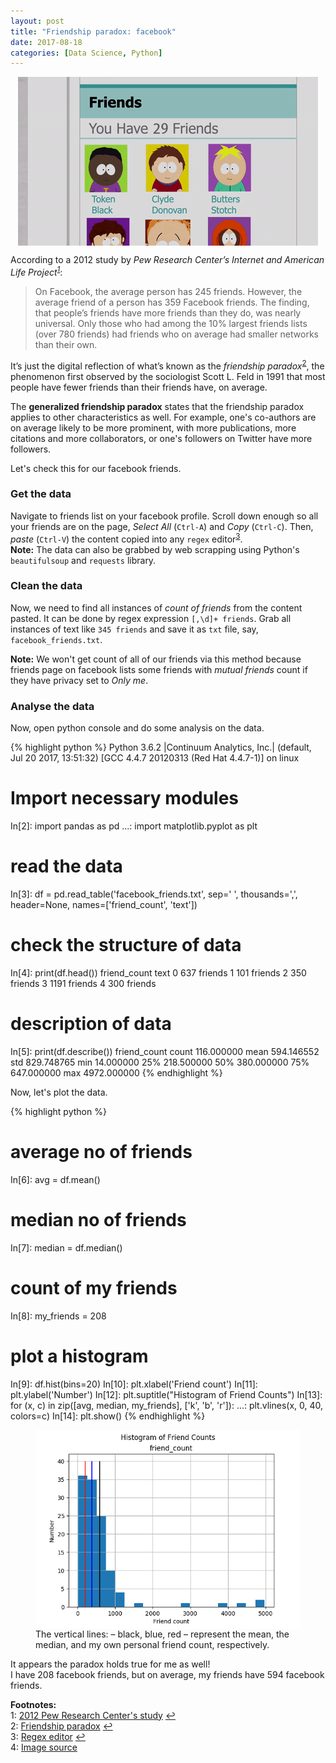```yaml
---
layout: post
title: "Friendship paradox: facebook"
date: 2017-08-18
categories: [Data Science, Python]
---
```


<img src="/img/friends.gif" style="display: block; margin: auto; width: auto; max-width: 100%;">

According to a 2012 study by <cite>Pew Research Center’s Internet and American Life Project<sup id="a1">[1](#myfootnote1)</sup></cite>:  
> On Facebook, the average person has 245 friends. However, the average friend of a person has 359 Facebook friends. The finding, that people’s friends have more friends than they do, was nearly universal.
Only those who had among the 10% largest friends lists (over 780 friends) had friends who on average had smaller networks than their own.

It’s just the digital reflection of what’s known as the *friendship paradox*<sup id="a2">[2](#myfootnote2)</sup>, the phenomenon first observed by the sociologist Scott L. Feld in 1991 that most people have fewer friends than their friends have, on average.

The **generalized friendship paradox** states that the friendship paradox applies to other characteristics as well. For example, one's co-authors are on average likely to be more prominent, with more publications, more citations and more collaborators, or one's followers on Twitter have more followers.

Let's check this for our facebook friends.

### Get the data
Navigate to friends list on your facebook profile. Scroll down enough so all your friends are on the page, *Select All* (`Ctrl-A`) and *Copy* (`Ctrl-C`). Then, *paste* (`Ctrl-V`) the content copied into any `regex` editor<sup id="a3">[3](#myfootnote3)</sup>.  
**Note:** The data can also be grabbed by web scrapping using Python's `beautifulsoup` and `requests` library.

### Clean the data
Now, we need to find all instances of *count of friends* from the content pasted. It can be done by regex expression `[,\d]+ friends`. Grab all instances of text like `345 friends` and save it as `txt` file, say, `facebook_friends.txt`.  

**Note:** We won't get count of all of our friends via this method because friends page on facebook lists some friends with *mutual friends* count if they have privacy set to *Only me*.

### Analyse the data
Now, open python console and do some analysis on the data.

{% highlight python %}
Python 3.6.2 |Continuum Analytics, Inc.| (default, Jul 20 2017, 13:51:32) 
[GCC 4.4.7 20120313 (Red Hat 4.4.7-1)] on linux

# Import necessary modules  
In[2]: import pandas as pd
  ...: import matplotlib.pyplot as plt

# read the data
In[3]: df = pd.read_table('facebook_friends.txt', sep=' ', thousands=',', header=None, names=['friend_count', 'text'])
# check the structure of data
In[4]: print(df.head())
   friend_count     text
0           637  friends
1           101  friends
2           350  friends
3          1191  friends
4           300  friends
# description of data
In[5]: print(df.describe())
       friend_count
count    116.000000
mean     594.146552
std      829.748765
min       14.000000
25%      218.500000
50%      380.000000
75%      647.000000
max     4972.000000
{% endhighlight %}

Now, let's plot the data.

{% highlight python %}
# average no of friends
In[6]: avg = df.mean()
# median no of friends
In[7]: median = df.median()
# count of my friends
In[8]: my_friends = 208

# plot a histogram
In[9]: df.hist(bins=20)
In[10]: plt.xlabel('Friend count')
In[11]: plt.ylabel('Number')
In[12]: plt.suptitle("Histogram of Friend Counts")
In[13]: for (x, c) in zip([avg, median, my_friends], ['k', 'b', 'r']):
   ...:    plt.vlines(x, 0, 40, colors=c)
In[14]: plt.show()
{% endhighlight %}

<figure>
<img src="/img/facebook_friends.png" style="display: block; margin: auto; width: auto; max-width: 100%;">
<figcaption>The vertical lines: – black, blue, red – represent the mean, the median, and my own personal friend count, respectively.</figcaption>
</figure>

It appears the paradox holds true for me as well!  
I have 208 facebook friends, but on average, my friends have 594 facebook friends.

**Footnotes:**  
<a name="myfootnote1"></a>1: [2012 Pew Research Center's study](http://www.pewinternet.org/Reports/2012/Facebook-users.aspx) [↩](#a1)  
<a name="myfootnote2"></a>2: [Friendship paradox](https://en.wikipedia.org/wiki/Friendship_paradox) [↩](#a2)  
<a name="myfootnote3"></a>3: [Regex editor](https://regex101.com/) [↩](#a3)  
<a name="myfootnote4"></a>4: [Image source](https://media.giphy.com/media/3o6Zt6c6km1BV9WeTm/giphy.gif)  
